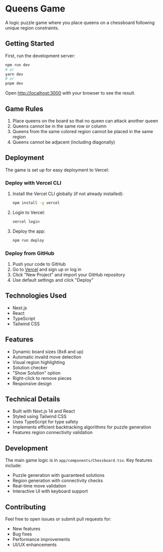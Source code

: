 # Queens Game

A logic puzzle game where you place queens on a chessboard following unique region constraints.

## Getting Started

First, run the development server:

```bash
npm run dev
# or
yarn dev
# or
pnpm dev
```

Open [http://localhost:3000](http://localhost:3000) with your browser to see the result.

## Game Rules

1. Place queens on the board so that no queen can attack another queen
2. Queens cannot be in the same row or column
3. Queens from the same colored region cannot be placed in the same region
4. Queens cannot be adjacent (including diagonally)

## Deployment

The game is set up for easy deployment to Vercel:

### Deploy with Vercel CLI

1. Install the Vercel CLI globally (if not already installed):
   ```bash
   npm install -g vercel
   ```

2. Login to Vercel:
   ```bash
   vercel login
   ```

3. Deploy the app:
   ```bash
   npm run deploy
   ```

### Deploy from GitHub

1. Push your code to GitHub
2. Go to [Vercel](https://vercel.com) and sign up or log in
3. Click "New Project" and import your GitHub repository
4. Use default settings and click "Deploy"

## Technologies Used

- Next.js
- React
- TypeScript
- Tailwind CSS

## Features

- Dynamic board sizes (8x8 and up)
- Automatic invalid move detection
- Visual region highlighting
- Solution checker
- "Show Solution" option
- Right-click to remove pieces
- Responsive design

## Technical Details

- Built with Next.js 14 and React
- Styled using Tailwind CSS
- Uses TypeScript for type safety
- Implements efficient backtracking algorithms for puzzle generation
- Features region connectivity validation

## Development

The main game logic is in `app/components/Chessboard.tsx`. Key features include:
- Puzzle generation with guaranteed solutions
- Region generation with connectivity checks
- Real-time move validation
- Interactive UI with keyboard support

## Contributing

Feel free to open issues or submit pull requests for:
- New features
- Bug fixes
- Performance improvements
- UI/UX enhancements
